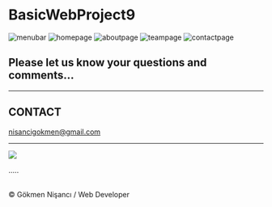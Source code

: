 # BasicWebProject9

![menubar](https://user-images.githubusercontent.com/91744618/138575057-731a82c1-c89d-4f06-8f0c-062cb470a27d.png)
![homepage](https://user-images.githubusercontent.com/91744618/138575061-be82f8d1-d053-469f-a86c-adb8c2839bb3.png)
![aboutpage](https://user-images.githubusercontent.com/91744618/138575062-b760077b-9fcf-4a1a-b685-d788a58f5ed8.png)
![teampage](https://user-images.githubusercontent.com/91744618/138575063-6d845f90-200e-4ce1-ba20-59a02f6f5986.png)
![contactpage](https://user-images.githubusercontent.com/91744618/138575064-e4c5cbba-e490-4c78-8e97-c4f62550c2ed.png)


<h2>Please let us know your questions and comments... </h2>
<hr>
<h2> CONTACT </h2>
<a href = "http://www.gmail.com" > nisancigokmen@gmail.com</a> <br>
<hr>
<div>
<img src="https://media3.giphy.com/media/TNf5oSRelTeI8/giphy.gif?cid=ecf05e47v0zmri5hasq5op4l6oab41o68t6iqc05owkl3vtl&rid=giphy.gif&ct=g">
  
  
  
  
.....
</div><br>
&copy; Gökmen Nişancı / Web Developer
